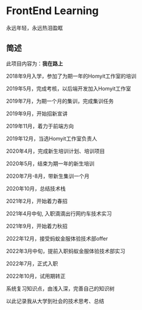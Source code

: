 # FrontEnd Learning

永远年轻，永远热泪盈眶

## 简述

此项目内容为：**我在路上**

2018年9月入学，参加了为期一年的Homyit工作室的培训

2019年5月，完成考核，以后端开发加入Homyit工作室

2019年7月，为期一个月的集训，完成集训任务

2019年9月，开始招新宣讲

2019年11月，着力于前端方向

2019年12月，当选Homyit工作室负责人

2020年4月，完成新生培训计划、培训项目

2020年5月，结束为期一年的新生培训

2020年7月-8月，带新生集训一个月

2020年10月，总结技术栈

2021年2月，开始着力春招

2021年4月中旬, 入职滴滴出行网约车技术实习

2021年9月，开始着力秋招

2022年12月，接受蚂蚁金服体验技术部offer

2022年3月中旬，提前入职蚂蚁金服体验技术部实习

2022年7月，正式入职

2022年10月，试用期转正

系统复习知识点，由浅入深，完善自己的知识树

以此记录我从大学到社会的技术思考、总结
